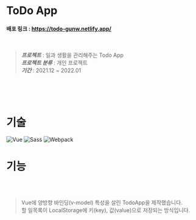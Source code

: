 # **ToDo App**

#### 배포 링크 : <https://todo-gunw.netlify.app/>
<br />

> ***프로젝트*** : 일과 생활을 관리해주는 Todo App  
> ***프로젝트 분류*** : 개인 프로젝트  
> ***기간*** : 2021.12 ~ 2022.01


<br />
<br />
<br />


# **기술**

![Vue](https://img.shields.io/badge/Vue3-4FC08D?style=Vue.js&logo=Vue.js&logoColor=white)
![Sass](https://img.shields.io/badge/Sass-CC6699?style=Vuex&logo=Sass&logoColor=white)
![Webpack](https://img.shields.io/badge/Webpack-8DD6F9?style=Webpack&logo=Webpack&logoColor=white)
<br />


# **기능**
<br />

<br />

> Vue에 양방향 바인딩(v-model) 특성을 살린 TodoApp을 제작했습니다.  
> 할 일목록이 LocalStorage에 키(key), 값(value)으로 저장되는 방식입니다.

<br />
